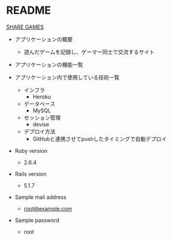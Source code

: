 # README

[SHARE GAMES](https://share-games.herokuapp.com/)

* アプリケーションの概要
    - 遊んだゲームを記録し、ゲーマー同士で交流するサイト

* アプリケーションの機能一覧

* アプリケーション内で使用している技術一覧
    - インフラ
        - Heroku
    - データベース
        - MySQL
    - セッション管理
        - devise
    - デプロイ方法
        - GitHubと連携させてpushしたタイミングで自動デプロイ

* Ruby version 
    - 2.6.4

* Rails version 
    - 5.1.7

* Sample mail address
    - root@example.com

* Sample password
    - root

